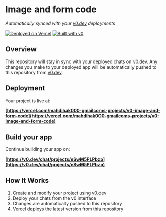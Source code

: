 # Image and form code

*Automatically synced with your [v0.dev](https://v0.dev) deployments*

[![Deployed on Vercel](https://img.shields.io/badge/Deployed%20on-Vercel-black?style=for-the-badge&logo=vercel)](https://vercel.com/mahdihak000-gmailcoms-projects/v0-image-and-form-code)
[![Built with v0](https://img.shields.io/badge/Built%20with-v0.dev-black?style=for-the-badge)](https://v0.dev/chat/projects/eSwM5PLPbzo)

## Overview

This repository will stay in sync with your deployed chats on [v0.dev](https://v0.dev).
Any changes you make to your deployed app will be automatically pushed to this repository from [v0.dev](https://v0.dev).

## Deployment

Your project is live at:

**[https://vercel.com/mahdihak000-gmailcoms-projects/v0-image-and-form-code](https://vercel.com/mahdihak000-gmailcoms-projects/v0-image-and-form-code)**

## Build your app

Continue building your app on:

**[https://v0.dev/chat/projects/eSwM5PLPbzo](https://v0.dev/chat/projects/eSwM5PLPbzo)**

## How It Works

1. Create and modify your project using [v0.dev](https://v0.dev)
2. Deploy your chats from the v0 interface
3. Changes are automatically pushed to this repository
4. Vercel deploys the latest version from this repository